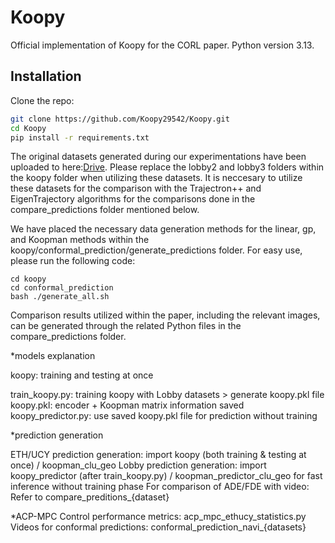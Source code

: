 # Koopy
Official implementation of Koopy for the CORL paper.
Python version 3.13.
## Installation

Clone the repo:

```bash
git clone https://github.com/Koopy29542/Koopy.git
cd Koopy
pip install -r requirements.txt
```

The original datasets generated during our experimentations have been uploaded to here:[Drive](https://drive.google.com/file/d/1HvLqsX4YWHW1jplOqJwZSbFtcbqBBnhw/view?usp=sharing). Please replace the lobby2 and lobby3 folders within the koopy folder when utilizing these datasets. It is neccesary to utilize these datasets for the comparison with the Trajectron++ and EigenTrajectory algorithms for the comparisons done in the compare_predictions folder mentioned below. 

We have placed the necessary data generation methods for the linear, gp, and Koopman methods within the koopy/conformal_prediction/generate_predictions folder. For easy use, please run the following code:
```
cd koopy
cd conformal_prediction
bash ./generate_all.sh
```
Comparison results utilized within the paper, including the relevant images, can be generated through the related Python files in the compare_predictions folder.

*models explanation

koopy: training and testing at once

train_koopy.py: training koopy with Lobby datasets > generate koopy.pkl file
koopy.pkl: encoder + Koopman matrix information saved
koopy_predictor.py: use saved koopy.pkl file for prediction without training

*prediction generation

ETH/UCY prediction generation: import koopy (both training & testing at once) / koopman_clu_geo
Lobby prediction generation: import koopy_predictor (after train_koopy.py) / koopman_predictor_clu_geo for fast inference without training phase
For comparison of ADE/FDE with video: Refer to compare_preditions_{dataset}

*ACP-MPC
Control performance metrics: acp_mpc_ethucy_statistics.py
Videos for conformal predictions: conformal_prediction_navi_{datasets}

